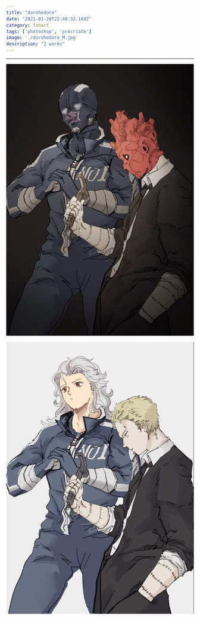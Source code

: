 ```yaml
---
title: "dorohedoro"
date: "2021-03-28T22:40:32.169Z"
category: fanart
tags: ['photoshop', 'procriate']
image: './dorohedoro_M.jpg'
description: "2 works"
---
```


***

![](./dorohedoro_M.jpg)

![](./dorohedoro.jpg)




